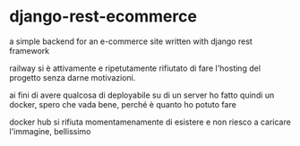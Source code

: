 # django-rest-ecommerce
a simple backend for an e-commerce site written with django rest framework

railway si è attivamente e ripetutamente rifiutato di fare l'hosting del progetto senza darne motivazioni.

ai fini di avere qualcosa di deployabile su di un server ho fatto quindi un docker, spero che vada bene, perché è quanto ho potuto fare

docker hub si rifiuta momentamenamente di esistere e non riesco a caricare l'immagine, bellissimo
